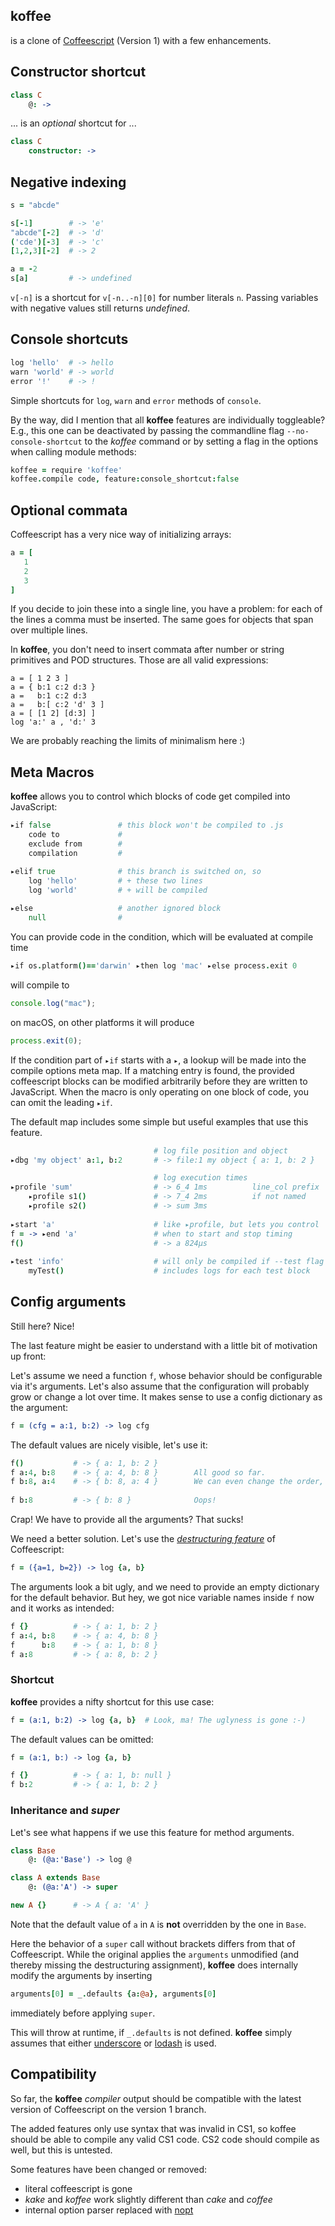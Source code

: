 ## koffee 

is a clone of [Coffeescript](http://coffeescript.org) (Version 1) with a few enhancements.

## Constructor shortcut

```coffeescript
class C
    @: ->           
```

... is an *optional* shortcut for ...

```coffeescript
class C          
    constructor: -> 
```

## Negative indexing

```coffeescript
s = "abcde"

s[-1]        # -> 'e'
"abcde"[-2]  # -> 'd'
('cde')[-3]  # -> 'c'
[1,2,3][-2]  # -> 2

a = -2
s[a]         # -> undefined
```

`v[-n]` is a shortcut for `v[-n..-n][0]` for number literals `n`. 
Passing variables with negative values still returns *undefined*.

## Console shortcuts

```coffeescript
log 'hello'  # -> hello
warn 'world' # -> world
error '!'    # -> !
```

Simple shortcuts for `log`, `warn` and `error` methods of `console`.

By the way, did I mention that all **koffee** features are individually toggleable? 
E.g., this one can be deactivated by passing the commandline flag `--no-console-shortcut` to the *koffee* command or by
setting a flag in the options when calling module methods:

```coffeescript
koffee = require 'koffee'
koffee.compile code, feature:console_shortcut:false
```

## Optional commata

Coffeescript has a very nice way of initializing arrays:

```coffeescript
a = [
   1
   2
   3
]
```

If you decide to join these into a single line, you have a problem: for each of the lines a comma must be inserted.
The same goes for objects that span over multiple lines. 

In **koffee**, you don't need to insert commata after number or string primitives and POD structures.
Those are all valid expressions:

```
a = [ 1 2 3 ]           
a = { b:1 c:2 d:3 }   
a =   b:1 c:2 d:3
a =   b:[ c:2 'd' 3 ]  
a = [ [1 2] [d:3] ]
log 'a:' a , 'd:' 3      
```

We are probably reaching the limits of minimalism here :)

## Meta Macros

**koffee** allows you to control which blocks of code get compiled into JavaScript:

```coffeescript
▸if false               # this block won't be compiled to .js
    code to             # 
    exclude from        # 
    compilation         # 

▸elif true              # this branch is switched on, so
    log 'hello'         # + these two lines 
    log 'world'         # + will be compiled
    
▸else                   # another ignored block
    null                # 
```

You can provide code in the condition, which will be evaluated at compile time


```coffeescript
▸if os.platform()=='darwin' ▸then log 'mac' ▸else process.exit 0
```

will compile to 

```javascript
console.log("mac");
```
on macOS, on other platforms it will produce

```javascript
process.exit(0);
```

If the condition part of `▸if` starts with a `▸`, a lookup will be made into the compile options meta map.
If a matching entry is found, the provided coffeescript blocks can be modified arbitrarily before they are written to JavaScript.
When the macro is only operating on one block of code, you can omit the leading `▸if`.

The default map includes some simple but useful examples that use this feature. 

```coffeescript
                                # log file position and object
▸dbg 'my object' a:1, b:2       # -> file:1 my object { a: 1, b: 2 }

                                # log execution times  
▸profile 'sum'                  # -> 6_4 1ms          line_col prefix
    ▸profile s1()               # -> 7_4 2ms          if not named
    ▸profile s2()               # -> sum 3ms
    
▸start 'a'                      # like ▸profile, but lets you control
f = -> ▸end 'a'                 # when to start and stop timing
f()                             # -> a 824μs
    
▸test 'info'                    # will only be compiled if --test flag is set
    myTest()                    # includes logs for each test block
```

## Config arguments

Still here? Nice!

The last feature might be easier to understand with a little bit of motivation up front: 

Let's assume we need a function `f`, whose behavior should be configurable via it's arguments.
Let's also assume that the configuration will probably grow or change a lot over time.
It makes sense to use a config dictionary as the argument:

```coffeescript
f = (cfg = a:1, b:2) -> log cfg
```    
The default values are nicely visible, let's use it:

```coffeescript
f()           # -> { a: 1, b: 2 }        
f a:4, b:8    # -> { a: 4, b: 8 }        All good so far.
f b:8, a:4    # -> { b: 8, a: 4 }        We can even change the order, nice!
                                         
f b:8         # -> { b: 8 }              Oops!
```

Crap! We have to provide all the arguments? That sucks!
    
We need a better solution. Let's use the *[destructuring feature](http://coffeescript.org/#destructuring)* of Coffeescript:

```coffeescript
f = ({a=1, b=2}) -> log {a, b}   
```

The arguments look a bit ugly, and we need to provide an empty dictionary for the default behavior. 
But hey, we got nice variable names inside `f` now and it works as intended:

```coffeescript    
f {}          # -> { a: 1, b: 2 }  
f a:4, b:8    # -> { a: 4, b: 8 }  
f      b:8    # -> { a: 1, b: 8 }  
f a:8         # -> { a: 8, b: 2 }
```    

### Shortcut
 
**koffee** provides a nifty shortcut for this use case:

```coffeescript
f = (a:1, b:2) -> log {a, b}  # Look, ma! The uglyness is gone :-)
```

The default values can be omitted:

```coffeescript
f = (a:1, b:) -> log {a, b}

f {}          # -> { a: 1, b: null }
f b:2         # -> { a: 1, b: 2 }
```

### Inheritance and *super*

Let's see what happens if we use this feature for method arguments.

```coffeescript
class Base
    @: (@a:'Base') -> log @

class A extends Base
    @: (@a:'A') -> super

new A {}      # -> A { a: 'A' }
```

Note that the default value of `a` in `A` is **not** overridden by the one in `Base`. 

Here the behavior of a `super` call without brackets differs from that of Coffeescript. 
While the original applies the `arguments` unmodified (and thereby missing the destructuring assignment),
**koffee** does internally modify the arguments by inserting 

```coffeescript
arguments[0] = _.defaults {a:@a}, arguments[0]
```

immediately before applying `super`.

This will throw at runtime, if `_.defaults` is not defined. **koffee** simply assumes that either [underscore](https://underscorejs.org/) or [lodash](https://lodash.com/) is used.

## Compatibility

So far, the **koffee** *compiler* output should be compatible with the latest version of Coffeescript on the version 1 branch.

The added features only use syntax that was invalid in CS1, so koffee should be able to compile any valid CS1 code.
CS2 code should compile as well, but this is untested.

Some features have been changed or removed:

- literal coffeescript is gone
- *kake* and *koffee* work slightly different than *cake* and *coffee*
- internal option parser replaced with [nopt](https://github.com/npm/nopt)

